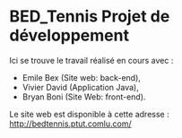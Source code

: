 # BED_Tennis Projet de développement

Ici se trouve le travail réalisé en cours avec : 
  - Emile Bex (Site web: back-end),
  - Vivier David (Application Java),
  - Bryan Boni (Site Web: front-end).
  
Le site web est disponible à cette adresse : http://bedtennis.ptut.comlu.com/
